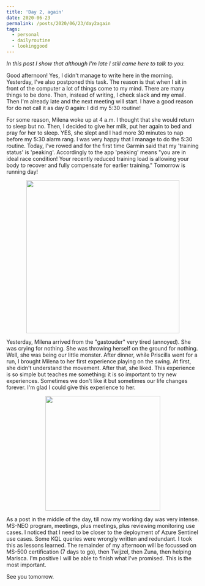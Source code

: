```yaml
---
title: 'Day 2, again'
date: 2020-06-23
permalink: /posts/2020/06/23/day2again
tags:
  - personal
  - dailyroutine
  - lookinggood
---
```

*In this post I show that although I'm late I still came here to talk to you.*

Good afternoon! Yes, I didn't manage to write here in the morning. Yesterday, I've also postponed this task. The reason is that when I sit in front of the computer a lot of things come to my mind. There are many things to be done. Then, instead of writing, I check slack and my email. Then I'm already late and the next meeting will start. I have a good reason for do not call it as day 0 again: I did my 5:30 routine! 

For some reason, Milena woke up at 4 a.m. I thought that she would return to sleep but no. Then, I decided to give her milk, put her again to bed and pray for her to sleep. YES, she slept and I had more 30 minutes to nap before my 5:30 alarm rang. I was very happy that I manage to do the 5:30 routine. Today, I've rowed and for the first time Garmin said that my 'training status' is 'peaking'. Accordingly to the app 'peaking' means "you are in ideal race condition! Your recently reduced training load is allowing your body to recover and fully compensate for earlier training." Tomorrow is running day!

<div align='center'><img src="https://lh3.googleusercontent.com/pw/ACtC-3e6YWbnc2rKpsIQfFX4T-vkMSj-J0HjoLXinau7ZoylbFbEFnx-P7E1tk3PxgM9yDn_yiDUzJd-nOOJSue69lgmt1WEj3Ks0O62GZzedEUvhkN561bG54l08XqO3YxZ3lYPURobZ-JyYpyL_cc6KenC2A=w800-h600-no?authuser=0" width="400"/></div>

Yesterday, Milena arrived from the "gastouder" very tired (annoyed). She was crying for nothing. She was throwing herself on the ground for nothing. Well, she was being our little monster. After dinner, while Priscilla went for a run, I brought Milena to her first experience playing on the swing. At first, she didn't understand the movement. After that, she liked. This experience is so simple but teaches me something: it is so important to try new experiences. Sometimes we don't like it but sometimes our life changes forever. I'm glad I could give this experience to her.

<div align='center'><img src="https://lh3.googleusercontent.com/pw/ACtC-3dFQANgDrx_Gy31Wb4GM5UbuFsIhODGSb_7Xh8DQrrRySMTE1N2_NqzEWFF1b7J34BdQPN9iYl13DH-P2MIGyltA1CjwAKTKpV3K8yoP36qMzPFoqC_s193fwEROiLfjyeqyL90i1DFy1oKR8GrOq2Dog=w666-h888-no?authuser=0" width="300"/></div>

As a post in the middle of the day, till now my working day was very intense. MS-NEO program, meetings, plus meetings, plus reviewing monitoring use cases. I noticed that I need to be closer to the deployment of Azure Sentinel use cases. Some KQL queries were wrongly written and redundant. I took this as lessons learned. The remainder of my afternoon will be focussed on MS-500 certification (7 days to go), then Twijzel, then Zuna, then helping Marisca. I'm positive I will be able to finish what I've promised. This is the most important.

See you tomorrow.
